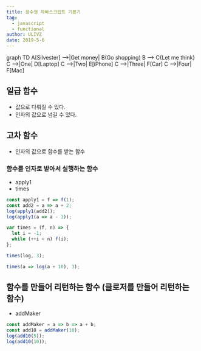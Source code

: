 ```yaml
---
title: 함수형 자바스크립트 기본기
tag:
  - javascript
  - functional
author: ULIVZ
date: 2019-5-6
---
```


<mermaid>
graph TD
  A[Silvester] -->|Get money| B(Go shopping)
  B --> C{Let me think}
  C -->|One| D[Laptop]
  C -->|Two| E[iPhone]
  C -->|Three| F[Car]
  C -->|Four| F[Mac]
</mermaid>

## 일급 함수

- 값으로 다뤄질 수 있다.
- 인자의 값으로 넘길 수 있다.

## 고차 함수

- 인자의 값으로 함수를 받는 함수

### 함수를 인자로 받아서 실행하는 함수

- apply1
- times

```js
const apply1 = f => f(1);
const add2 = a => a + 2;
log(apply1(add2));
log(apply1(a => a - 1));

var times = (f, n) => {
  let i = -1;
  while (++i < n) f(i);
};

times(log, 3);

times(a => log(a + 10), 3);
```


## 함수를 만들어 리턴하는 함수 (클로저를 만들어 리턴하는 함수)

- addMaker

```js
const addMaker = a => b => a + b;
const add10 = addMaker(10);
log(add10(5));
log(add10(10));
```
